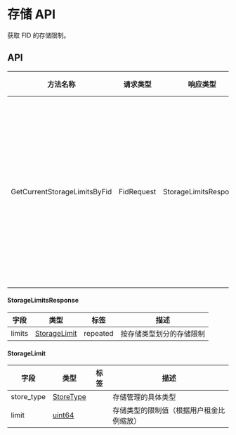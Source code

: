# 存储 API

获取 FID 的存储限制。

## API

| 方法名称                     | 请求类型   | 响应类型              | 描述                                    |
| ---------------------------- | ---------- | --------------------- | --------------------------------------- |
| GetCurrentStorageLimitsByFid | FidRequest | StorageLimitsResponse | 返回指定 FID 所有存储类型的当前存储限制 |

#### StorageLimitsResponse

| 字段   | 类型              | 标签     | 描述                     |
| ------ | ----------------- | -------- | ------------------------ |
| limits | [StorageLimit](#) | repeated | 按存储类型划分的存储限制 |

#### StorageLimit

| 字段       | 类型           | 标签 | 描述                                     |
| ---------- | -------------- | ---- | ---------------------------------------- |
| store_type | [StoreType](#) |      | 存储管理的具体类型                       |
| limit      | [uint64](#)    |      | 存储类型的限制值（根据用户租金比例缩放） |
